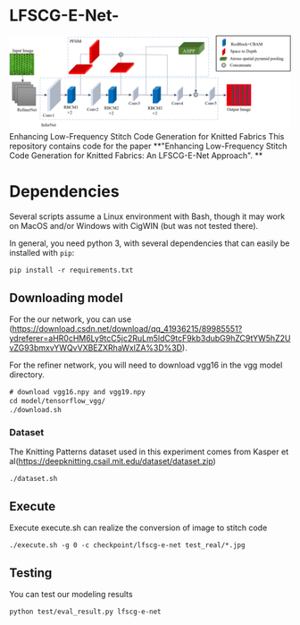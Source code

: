 # LFSCG-E-Net-
![Teaser](图片4.png)
Enhancing Low-Frequency Stitch Code Generation for Knitted Fabrics
This repository contains code for the paper **"Enhancing Low-Frequency Stitch Code Generation for Knitted
Fabrics: An LFSCG-E-Net Approach". ** 
# Dependencies
Several scripts assume a Linux environment with Bash, though it may work on MacOS and/or Windows with CigWIN (but was not tested there).

In general, you need python 3, with several dependencies that can easily be installed with `pip`:

```
pip install -r requirements.txt
```


## Downloading model
For the our network, you can use (https://download.csdn.net/download/qq_41936215/89985551?ydreferer=aHR0cHM6Ly9tcC5jc2RuLm5ldC9tcF9kb3dubG9hZC9tYW5hZ2UvZG93bmxvYWQvVXBEZXRhaWxlZA%3D%3D).

For the refiner network, you will need to download vgg16 in the vgg model directory.

```
# download vgg16.npy and vgg19.npy
cd model/tensorflow_vgg/
./download.sh
```


### Dataset

The Knitting Patterns dataset used in this experiment comes from Kasper et al(https://deepknitting.csail.mit.edu/dataset/dataset.zip)
```
./dataset.sh
```

## Execute
Execute execute.sh can realize the conversion of image to stitch code

```
./execute.sh -g 0 -c checkpoint/lfscg-e-net test_real/*.jpg
```


## Testing
You can test our modeling results

```
python test/eval_result.py lfscg-e-net
```
